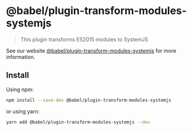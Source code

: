 # @babel/plugin-transform-modules-systemjs

> This plugin transforms ES2015 modules to SystemJS

See our website [@babel/plugin-transform-modules-systemjs](https://babeljs.io/docs/en/babel-plugin-transform-modules-systemjs) for more information.

## Install

Using npm:

```sh
npm install --save-dev @babel/plugin-transform-modules-systemjs
```

or using yarn:

```sh
yarn add @babel/plugin-transform-modules-systemjs --dev
```
